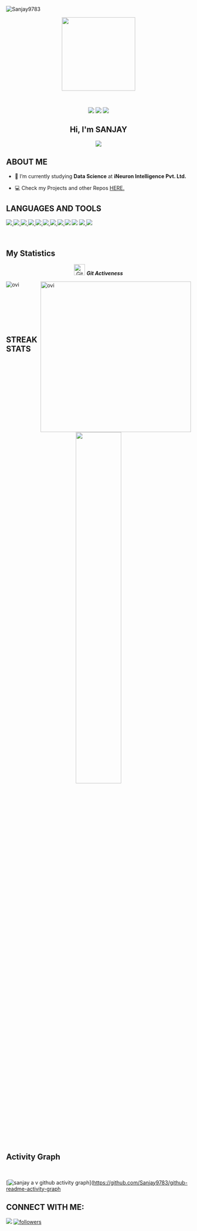 <p align="left"> <img src="https://komarev.com/ghpvc/?username=Sanjay9783&label=Profile%20views&color=0e75b6&style=flat" alt="Sanjay9783" /> </p>

<p align="center">
  <img src="https://user-images.githubusercontent.com/109721928/183339019-00d8fa47-889c-4cdf-b99f-03bab82898de.png" height="200"/>
</p>
<br>


 <p align="center">
<img src="https://img.shields.io/badge/Age-25-blue" />
  <img src="https://img.shields.io/badge/Lives-INDIA-success" />
  <img src="https://img.shields.io/badge/Languages-Kannada%20,%20Hindi%20%26%20English-brightgreen" />
</p>

<h2 align="center">Hi, I'm SANJAY</h2>

<div align='center'>
<img src='https://readme-typing-svg.herokuapp.com/?font=ubuntu&color=16A085&center=true&lines=Data+Enthusiast'/>
</div>

## **ABOUT ME**

- 🌱 I’m currently studying **Data Science** at **iNeuron Intelligence Pvt. Ltd.**

- 💻 Check my Projects and other Repos [HERE.](https://github.com/Sanjay9783?tab=repositories)

## **LANGUAGES AND TOOLS**

<p align="left"> 
    <a href="https://www.python.org" target="_blank"> <img src="https://img.shields.io/badge/python-3670A0?style=for-the-badge&logo=python&logoColor=ffdd54"/> </a> 
    <a href="https://pandas.pydata.org/" target="_blank"> <img src="https://img.shields.io/badge/pandas-%23150458.svg?style=for-the-badge&logo=pandas&logoColor=white"/> </a> 
    <a href="https://numpy.org/" target="_blank"> <img src="https://img.shields.io/badge/numpy%20-%23013243.svg?&style=for-the-badge&logo=numpy&logoColor=white" /> </a> 
    <a href="https://jupyter.org/" target="_blank"> <img src="https://img.shields.io/badge/Jupyter-F37626.svg?&style=for-the-badge&logo=Jupyter&logoColor=white"/> </a>
    <a href="https://https://www.mysql.com//" target="_blank"> <img src="https://img.shields.io/badge/mysql-%2300f.svg?&style=for-the-badge&logo=mysql&logoColor=white"/>
    <a href="https://www.mongodb.com/" target="_blank"> <img src="https://img.shields.io/badge/MongoDB-%234ea94b.svg?style=for-the-badge&logo=mongodb&logoColor=white"/> </a>
    <a href="https://scikit-learn.org/stable/" target="_blank"> <img src="https://img.shields.io/badge/scikit--learn-%23F7931E.svg?style=for-the-badge&logo=scikit-learn&logoColor=white"/> </a> 
    <a href="https://plotly.com/" target="_blank"> <img src="https://img.shields.io/badge/Plotly-%233F4F75.svg?style=for-the-badge&logo=plotly&logoColor=white"/> </a>
    <a href="https://www.jetbrains.com/pycharm/" target="_blank"> <img src="https://img.shields.io/badge/PyCharm-000000.svg?&style=for-the-badge&logo=PyCharm&logoColor=white"/></a>
    <a href="https://flask.palletsprojects.com/en/2.1.x/" target="_blank"> <img src="https://img.shields.io/badge/Flask-000000?style=for-the-badge&logo=flask&logoColor=white"/></a>
    <a href="https://www.heroku.com" target="_blank"> <img src="https://img.shields.io/badge/Heroku-430098?style=for-the-badge&logo=heroku&logoColor=white"/> </a>
    <a href="https://www.microsoft.com/en-in/microsoft-365/excel" target="_blank"> <img src="https://img.shields.io/badge/Microsoft_Excel-217346?style=for-the-badge&logo=microsoft-excel&logoColor=white"/> </a> 
</p>
<br/>

## **My Statistics**
  
<p align="center">
<img src="https://media.giphy.com/media/W5eoZHPpUx9sapR0eu/giphy.gif" width="30px" alt="Git"/>&nbsp;<i><b>Git Activeness</b></i></p>

<p><img align="left" src="https://github-readme-stats.vercel.app/api/top-langs?username=Sanjay9783&show_icons=true&locale=en&layout=compact&theme=chartreuse-dark" alt="ovi" /></p>
<p>&nbsp;<img align="right" src="https://github-readme-stats.vercel.app/api?username=Sanjay9783&show_icons=true&locale=en&theme=chartreuse-dark" alt="ovi" width="410" /></p>
<br><br><br><br><br>

## **STREAK STATS**

<p align = 'center'><img width="49.5%" src="https://github-readme-streak-stats.herokuapp.com/?user=Sanjay9783&theme=gruvbox&hide_border=true" /></p>

## **Activity Graph** 

<br>

[![sanjay a v github activity graph](https://activity-graph.herokuapp.com/graph?username=Sanjay9783&bg_color=000&color=fff&line=00E676&point=fff&hide_border=true)](https://github.com/Sanjay9783/github-readme-activity-graph

## **CONNECT WITH ME**:

<p align="left">
<a href = "https://www.linkedin.com/in/sanjay-a-v-890461227/"><img src="https://img.shields.io/badge/LinkedIn-0077B5?style=for-the-badge&logo=linkedin&logoColor=white"/></a>
<a href='https://github.com/Sanjay9783?tab=followers'>
   <img alt='followers' title='Follow Me on GitHub' src='https://custom-icon-badges.herokuapp.com/github/followers/Sanjay9783?color=236ad3&labelColor=1155ba&style=for-the-badge&logo=person-add&label=Follow&logoColor=white'/>
<br>
</a>
